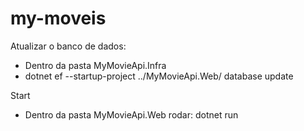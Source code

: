 # my-moveis

Atualizar o banco de dados:
- Dentro da pasta MyMovieApi.Infra
- dotnet ef --startup-project ../MyMovieApi.Web/ database update


Start
- Dentro da pasta MyMovieApi.Web rodar: dotnet run